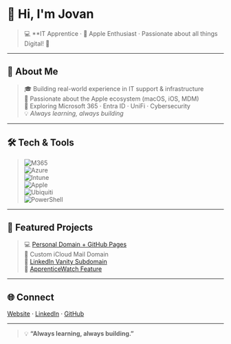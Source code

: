 # 👋 Hi, I'm Jovan  

> 💻 **IT Apprentice · 🍎 Apple Enthusiast · Passionate about all things Digital! 🚀

---

## 🚀 About Me  
> 🎓 Building real-world experience in IT support & infrastructure  
> 🍎 Passionate about the Apple ecosystem (macOS, iOS, MDM)  
> 📡 Exploring Microsoft 365 · Entra ID · UniFi · Cybersecurity  
> 💡 *Always learning, always building*  

---

## 🛠️ Tech & Tools  
> ![M365](https://img.shields.io/badge/Microsoft%20365-0078D4?style=flat-square&logo=microsoft&logoColor=white)  
> ![Azure](https://img.shields.io/badge/Entra%20ID-0089D6?style=flat-square&logo=microsoftazure&logoColor=white)  
> ![Intune](https://img.shields.io/badge/Intune-0078D4?style=flat-square&logo=microsoft&logoColor=white)  
> ![Apple](https://img.shields.io/badge/Apple-000000?style=flat-square&logo=apple&logoColor=white)  
> ![Ubiquiti](https://img.shields.io/badge/Ubiquiti-0559C9?style=flat-square&logo=ubiquiti&logoColor=white)  
> ![PowerShell](https://img.shields.io/badge/PowerShell-5391FE?style=flat-square&logo=powershell&logoColor=white)  

---

## 📌 Featured Projects  
> 💻 [Personal Domain + GitHub Pages](https://jovandhillon.com)  
> 📧 Custom iCloud Mail Domain  
> 🔗 [LinkedIn Vanity Subdomain](https://linkedin.jovandhillon.com)  
> 📰 [ApprenticeWatch Feature](https://apprenticewatch.com/resources/what-starting-my-it-apprenticeship-taught-me)  

---

## 🌐 Connect  
[Website](https://jovandhillon.com) · [LinkedIn](https://linkedin.jovandhillon.com) · [GitHub](https://github.com/jovandhillon17)

---

> 💡 **“Always learning, always building.”**